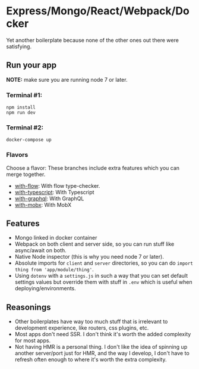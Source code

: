 # Express/Mongo/React/Webpack/Docker

Yet another boilerplate because none of the other ones out there were satisfying.

## Run your app

**NOTE:**  make sure you are running node 7 or later.

### Terminal #1:

```
npm install
npm run dev
```

### Terminal #2:
```
docker-compose up
```

### Flavors

Choose a flavor: These branches include extra features which you can merge together.

* [with-flow](https://github.com/coopermaruyama/express-react-boilerplate/tree/with-flow): With flow type-checker.
* [with-typescript](https://github.com/coopermaruyama/express-react-boilerplate/tree/with-typescript): With Typescript
* [with-graphql](https://github.com/coopermaruyama/express-react-boilerplate/tree/with-graphql): With GraphQL
* [with-mobx](https://github.com/coopermaruyama/express-react-boilerplate/tree/with-mobx): With MobX


## Features

* Mongo linked in docker container
* Webpack on both client and server side, so you can run stuff like async/await on both.
* Native Node inspector (this is why you need node 7 or later).
* Absolute imports for `client` and `server` directories, so you can do `import thing from 'app/module/thing'`.
* Using `dotenv` with a `settings.js` in such a way that you can set default settings values but override them with stuff in `.env` which is useful when deploying/environments.

## Reasonings

* Other boilerplates have way too much stuff that is irrelevant to development experience, like routers, css plugins, etc.
* Most apps don't need SSR. I don't think it's worth the added complexity for most apps.
* Not having HMR is a personal thing. I don't like the idea of spinning up another server/port just for HMR, and the way I develop, I don't have to refresh often enough to where it's worth the extra complexity.
